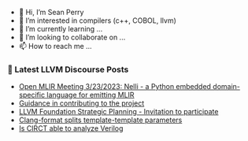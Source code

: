 - 👋 Hi, I’m Sean Perry
- 👀 I’m interested in compilers (c++, COBOL, llvm)
- 🌱 I’m currently learning ...
- 💞️ I’m looking to collaborate on ...
- 📫 How to reach me ...

<!---
s66perry/s66perry is a ✨ special ✨ repository because its `README.md` (this file) appears on your GitHub profile.
You can click the Preview link to take a look at your changes.
--->
### 📕 Latest LLVM Discourse Posts

<!-- DISCOURSE-LLVM:START -->
- [Open MLIR Meeting 3/23/2023: Nelli - a Python embedded domain-specific language for emitting MLIR](https://discourse.llvm.org/t/open-mlir-meeting-3-23-2023-nelli-a-python-embedded-domain-specific-language-for-emitting-mlir/69465#post_2)
- [Guidance in contributing to the project](https://discourse.llvm.org/t/guidance-in-contributing-to-the-project/69008?page=3#post_60)
- [LLVM Foundation Strategic Planning - Invitation to participate](https://discourse.llvm.org/t/llvm-foundation-strategic-planning-invitation-to-participate/68379#post_5)
- [Clang-format splits template-template parameters](https://discourse.llvm.org/t/clang-format-splits-template-template-parameters/69520#post_1)
- [Is CIRCT able to analyze Verilog](https://discourse.llvm.org/t/is-circt-able-to-analyze-verilog/66281#post_14)
<!-- DISCOURSE-LLVM:END -->
